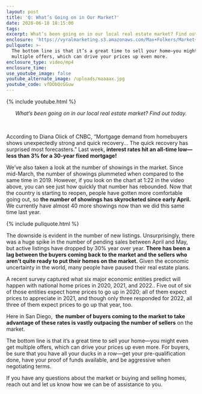 ```yaml
---
layout: post
title: 'Q: What’s Going on in Our Market?'
date: 2020-06-18 18:15:00
tags:
excerpt: What’s been going on in our local real estate market? Find out today.
enclosure: 'https://vyralmarketing.s3.amazonaws.com/Max+Folkers/Market+Update.mp4'
pullquote: >-
  The bottom line is that it’s a great time to sell your home—you might even get
  multiple offers, which can drive your prices up even more.
enclosure_type: video/mp4
enclosure_time:
use_youtube_image: false
youtube_alternate_image: /uploads/maaaax.jpg
youtube_code: vfDObQcGGuw
---
```


{% include youtube.html %}

<center><em>What&rsquo;s been going on in our local real estate market? Find out today.</em></center>

&nbsp; &nbsp;

According to Diana Olick of CNBC, “Mortgage demand from homebuyers shows unexpectedly strong and quick recovery... The quick recovery has surprised most forecasters.” Last week, **interest rates hit an all-time low—less than 3% for a 30-year fixed mortgage\!**

We’ve also taken a look at the number of showings in the market. Since mid-March, the number of showings plummeted when compared to the same time in 2019. However, if you look on the chart at 1:22 in the video above, you can see just how quickly that number has rebounded. Now that the country is starting to reopen, people have gotten more comfortable going out, so **the number of showings has skyrocketed since early April.** We currently have almost 40 more showings now than we did this same time last year.

{% include pullquote.html %}

The downside is evident in the number of new listings. Unsurprisingly, there was a huge spike in the number of pending sales between April and May, but active listings have dropped by 30% year over year. **There has been a lag between the buyers coming back to the market and the sellers who aren’t quite ready to put their homes on the market.** Given the economic uncertainty in the world, many people have paused their real estate plans.&nbsp;

A recent survey captured what six major economic entities predict will happen with national home prices in 2020, 2021, and 2022.. Five out of six of those entities expect home prices to go up in 2020; all of them expect prices to appreciate in 2021, and though only three responded for 2022, all three of them expect prices to go up that year, too.

Here in San Diego,&nbsp; **the number of buyers coming to the market to take advantage of these rates is vastly outpacing the number of sellers** on the market.&nbsp;

The bottom line is that it’s a great time to sell your home—you might even get multiple offers, which can drive your prices up even more. For buyers, be sure that you have all your ducks in a row—get your pre-qualification done, have your proof of funds available, and be aggressive when negotiating terms.

If you have any questions about the market or buying and selling homes, reach out and let us know how we can be of assistance to you.